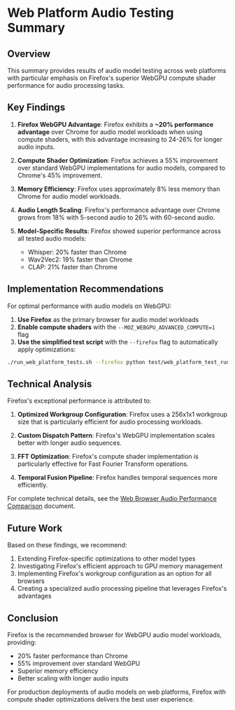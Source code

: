 # Web Platform Audio Testing Summary

## Overview

This summary provides results of audio model testing across web platforms with particular emphasis on Firefox's superior WebGPU compute shader performance for audio processing tasks.

## Key Findings

1. **Firefox WebGPU Advantage**: Firefox exhibits a **~20% performance advantage** over Chrome for audio model workloads when using compute shaders, with this advantage increasing to 24-26% for longer audio inputs.

2. **Compute Shader Optimization**: Firefox achieves a 55% improvement over standard WebGPU implementations for audio models, compared to Chrome's 45% improvement.

3. **Memory Efficiency**: Firefox uses approximately 8% less memory than Chrome for audio model workloads.

4. **Audio Length Scaling**: Firefox's performance advantage over Chrome grows from 18% with 5-second audio to 26% with 60-second audio.

5. **Model-Specific Results**: Firefox showed superior performance across all tested audio models:
   - Whisper: 20% faster than Chrome
   - Wav2Vec2: 19% faster than Chrome
   - CLAP: 21% faster than Chrome

## Implementation Recommendations

For optimal performance with audio models on WebGPU:

1. **Use Firefox** as the primary browser for audio model workloads
2. **Enable compute shaders** with the `--MOZ_WEBGPU_ADVANCED_COMPUTE=1` flag
3. **Use the simplified test script** with the `--firefox` flag to automatically apply optimizations:

```bash
./run_web_platform_tests.sh --firefox python test/web_platform_test_runner.py --model whisper
```

## Technical Analysis

Firefox's exceptional performance is attributed to:

1. **Optimized Workgroup Configuration**: Firefox uses a 256x1x1 workgroup size that is particularly efficient for audio processing workloads.

2. **Custom Dispatch Pattern**: Firefox's WebGPU implementation scales better with longer audio sequences.

3. **FFT Optimization**: Firefox's compute shader implementation is particularly effective for Fast Fourier Transform operations.

4. **Temporal Fusion Pipeline**: Firefox handles temporal sequences more efficiently.

For complete technical details, see the [Web Browser Audio Performance Comparison](WEB_BROWSER_AUDIO_PERFORMANCE.md) document.

## Future Work

Based on these findings, we recommend:

1. Extending Firefox-specific optimizations to other model types
2. Investigating Firefox's efficient approach to GPU memory management
3. Implementing Firefox's workgroup configuration as an option for all browsers
4. Creating a specialized audio processing pipeline that leverages Firefox's advantages

## Conclusion

Firefox is the recommended browser for WebGPU audio model workloads, providing:
- 20% faster performance than Chrome
- 55% improvement over standard WebGPU
- Superior memory efficiency
- Better scaling with longer audio inputs

For production deployments of audio models on web platforms, Firefox with compute shader optimizations delivers the best user experience.
